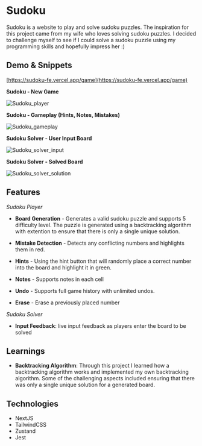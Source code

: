 
# Sudoku
Sudoku is a website to play and solve sudoku puzzles. The inspiration for this project came from my wife who loves solving sudoku puzzles. I decided to challenge myself to see if I could solve a sudoku puzzle using my programming skills and hopefully impress her :)


## Demo & Snippets

[https://sudoku-fe.vercel.app/game](https://sudoku-fe.vercel.app/game)

**Sudoku - New Game**

![Sudoku_player](https://github.com/MrMeshak/sudoku_fe/assets/94204153/a180dc91-bf79-4855-80be-5a018c248d5f)

**Sudoku - Gameplay (Hints, Notes, Mistakes)**

![Sudoku_gameplay](https://github.com/MrMeshak/sudoku_fe/assets/94204153/4397416b-93a3-48d6-8f8a-5723691de0a4)

**Sudoku Solver - User Input Board**

![Sudoku_solver_input](https://github.com/MrMeshak/sudoku_fe/assets/94204153/4118f85e-7753-4e86-a3b3-ade9adfc9f63)

**Sudoku Solver - Solved Board**

![Sudoku_solver_solution](https://github.com/MrMeshak/sudoku_fe/assets/94204153/7f97c8ab-e002-414b-91d2-aaecb6476033)


## Features
*Sudoku Player*
* **Board Generation** - Generates a valid sudoku puzzle and supports 5 difficulty level. The puzzle is generated using a backtracking algorithm with extention to ensure that there is only a single unique solution.

* **Mistake Detection** - Detects any conflicting numbers and highlights them in red.

* **Hints** - Using the hint button that will randomly place a correct number into the board and highlight it in green.

* **Notes** - Supports notes in each cell

* **Undo** - Supports full game history with unlimited undos.

* **Erase** - Erase a previously placed number

*Sudoku Solver*
* **Input Feedback**: live input feedback as players enter the board to be solved

## Learnings

* **Backtracking Algorithm**: Through this project I learned how a backtracking algorithm works and implemented my own backtracking algorithm. Some of the challenging aspects included ensuring that there was only a single unique solution for a generated board.

## Technologies
* NextJS
* TailwindCSS
* Zustand
* Jest





